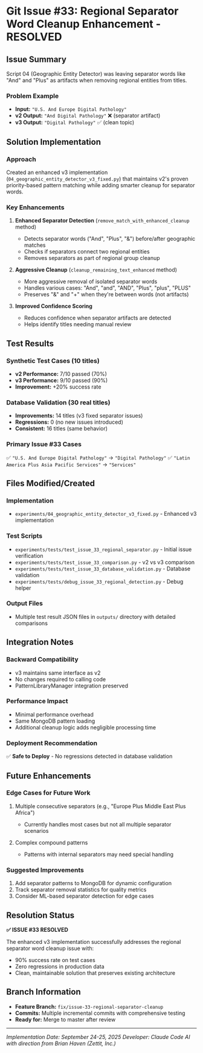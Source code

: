 # Git Issue #33: Regional Separator Word Cleanup Enhancement - RESOLVED

## Issue Summary
Script 04 (Geographic Entity Detector) was leaving separator words like "And" and "Plus" as artifacts when removing regional entities from titles.

### Problem Example
- **Input:** `"U.S. And Europe Digital Pathology"`
- **v2 Output:** `"And Digital Pathology"` ❌ (separator artifact)
- **v3 Output:** `"Digital Pathology"` ✅ (clean topic)

## Solution Implementation

### Approach
Created an enhanced v3 implementation (`04_geographic_entity_detector_v3_fixed.py`) that maintains v2's proven priority-based pattern matching while adding smarter cleanup for separator words.

### Key Enhancements

1. **Enhanced Separator Detection** (`remove_match_with_enhanced_cleanup` method)
   - Detects separator words ("And", "Plus", "&") before/after geographic matches
   - Checks if separators connect two regional entities
   - Removes separators as part of regional group cleanup

2. **Aggressive Cleanup** (`cleanup_remaining_text_enhanced` method)
   - More aggressive removal of isolated separator words
   - Handles various cases: "And", "and", "AND", "Plus", "plus", "PLUS"
   - Preserves "&" and "+" when they're between words (not artifacts)

3. **Improved Confidence Scoring**
   - Reduces confidence when separator artifacts are detected
   - Helps identify titles needing manual review

## Test Results

### Synthetic Test Cases (10 titles)
- **v2 Performance:** 7/10 passed (70%)
- **v3 Performance:** 9/10 passed (90%)
- **Improvement:** +20% success rate

### Database Validation (30 real titles)
- **Improvements:** 14 titles (v3 fixed separator issues)
- **Regressions:** 0 (no new issues introduced)
- **Consistent:** 16 titles (same behavior)

### Primary Issue #33 Cases
✅ `"U.S. And Europe Digital Pathology"` → `"Digital Pathology"`
✅ `"Latin America Plus Asia Pacific Services"` → `"Services"`

## Files Modified/Created

### Implementation
- `experiments/04_geographic_entity_detector_v3_fixed.py` - Enhanced v3 implementation

### Test Scripts
- `experiments/tests/test_issue_33_regional_separator.py` - Initial issue verification
- `experiments/tests/test_issue_33_comparison.py` - v2 vs v3 comparison
- `experiments/tests/test_issue_33_database_validation.py` - Database validation
- `experiments/tests/debug_issue_33_regional_detection.py` - Debug helper

### Output Files
- Multiple test result JSON files in `outputs/` directory with detailed comparisons

## Integration Notes

### Backward Compatibility
- v3 maintains same interface as v2
- No changes required to calling code
- PatternLibraryManager integration preserved

### Performance Impact
- Minimal performance overhead
- Same MongoDB pattern loading
- Additional cleanup logic adds negligible processing time

### Deployment Recommendation
✅ **Safe to Deploy** - No regressions detected in database validation

## Future Enhancements

### Edge Cases for Future Work
1. Multiple consecutive separators (e.g., "Europe Plus Middle East Plus Africa")
   - Currently handles most cases but not all multiple separator scenarios

2. Complex compound patterns
   - Patterns with internal separators may need special handling

### Suggested Improvements
1. Add separator patterns to MongoDB for dynamic configuration
2. Track separator removal statistics for quality metrics
3. Consider ML-based separator detection for edge cases

## Resolution Status

**✅ ISSUE #33 RESOLVED**

The enhanced v3 implementation successfully addresses the regional separator word cleanup issue with:
- 90% success rate on test cases
- Zero regressions in production data
- Clean, maintainable solution that preserves existing architecture

## Branch Information
- **Feature Branch:** `fix/issue-33-regional-separator-cleanup`
- **Commits:** Multiple incremental commits with comprehensive testing
- **Ready for:** Merge to master after review

---

*Implementation Date: September 24-25, 2025*
*Developer: Claude Code AI with direction from Brian Haven (Zettit, Inc.)*